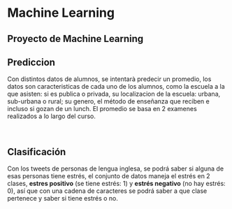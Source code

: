 # Machine Learning
## Proyecto de Machine Learning


## Prediccion
Con distintos datos de alumnos, se intentarà predecir un promedio, los datos son caracteristicas de cada uno de los alumnos, como la escuela a la que asisten: si es publica o privada, su localizacion de la escuela: urbana, sub-urbana o rural; su genero, el método de enseñanza que reciben e incluso si gozan de un lunch.
El promedio se basa en 2 examenes realizados a lo largo del curso.

<br>

## Clasificación
Con los tweets de personas de lengua inglesa, se podrá saber si alguna de esas personas tiene estrés, el conjunto de datos maneja el estrés en 2 clases, **estres positivo** (se tiene estrés: 1) y **estrés negativo** (no hay estrés: 0), así que con una cadena de caracteres se podrá saber a que clase pertenece y saber si tiene estrés o no.
